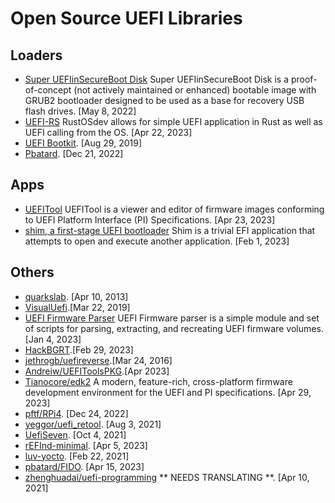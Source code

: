 # Open Source UEFI Libraries

## Loaders
- [Super UEFIinSecureBoot Disk](https://github.com/ValdikSS/Super-UEFIinSecureBoot-Disk) Super UEFIinSecureBoot Disk is a proof-of-concept (not actively maintained or enhanced) bootable image with GRUB2 bootloader designed to be used as a base for recovery USB flash drives. [May 8, 2022]
- [UEFI-RS](https://github.com/rust-osdev/uefi-rs) RustOSdev allows for simple UEFI application in Rust as well as UEFI calling from the OS. [Apr 22, 2023]
- [UEFI Bootkit](https://github.com/ajkhoury/UEFI-Bootkit). [Aug 29, 2019]
- [Pbatard](https://github.com/pbatard/uefi-ntfs). [Dec 21, 2022]

## Apps
- [UEFITool](https://github.com/LongSoft/UEFITool) UEFITool is a viewer and editor of firmware images conforming to UEFI Platform Interface (PI) Specifications. [Apr 23, 2023]
- [shim, a first-stage UEFI bootloader](https://github.com/rhboot/shim) Shim is a trivial EFI application that attempts to open and execute another application. [Feb 1, 2023]

## Others

- [quarkslab](https://github.com/quarkslab/dreamboot). [Apr 10, 2013]
- [VisualUefi](https://github.com/ionescu007/VisualUefi).[Mar 22, 2019]
- [UEFI Firmware Parser](https://github.com/theopolis/uefi-firmware-parser) UEFI Firmware parser is a simple module and set of scripts for parsing, extracting, and recreating UEFI firmware volumes. [Jan 4, 2023]
- [HackBGRT](https://github.com/Metabolix/HackBGRT).[Feb 29, 2023]
- [jethrogb/uefireverse](https://github.com/search?p=2&q=UEFI&type=Repositories).[Mar 24, 2016]
- [Andreiw/UEFIToolsPKG](https://github.com/andreiw/UefiToolsPkg).[Apr 2023]
- [Tianocore/edk2](https://github.com/tianocore/edk2) A modern, feature-rich, cross-platform firmware development environment for the UEFI and PI specifications. [Apr 29, 2023]
- [pftf/RPi4](https://github.com/pftf/RPi4). [Dec 24, 2022]
- [yeggor/uefi_retool](https://github.com/yeggor/uefi_retool). [Aug 3, 2021]
- [UefiSeven](https://github.com/manatails/uefiseven). [Oct 4, 2021]
- [rEFInd-minimal](https://github.com/evanpurkhiser/rEFInd-minimal). [Apr 5, 2023]
- [luv-yocto](https://github.com/intel/luv-yocto). [Feb 22, 2021]
- [pbatard/FIDO](https://github.com/pbatard/Fido). [Apr 15, 2023]
- [zhenghuadai/uefi-programming](https://github.com/zhenghuadai/uefi-programming) ** NEEDS TRANSLATING **. [Apr 10, 2021]

